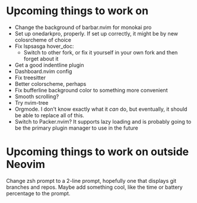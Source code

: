 # Upcoming things to work on
- Change the background of barbar.nvim for monokai pro
- Set up onedarkpro, properly. If set up correctly, it might be by new colosrcheme of choice
- Fix lspsasga hover\_doc:
    - Switch to other fork, or fix it yourself in your own fork and then forget about it
- Get a good indentline plugin
- Dashboard.nvim config
- Fix treesitter
- Better colorscheme, perhaps
- Fix bufferline background color to something more convenient
- Smooth scrolling?
- Try nvim-tree
- Orgmode. I don't know exactly what it *can* do, but eventually, it should be able to replace all of this.
- Switch to Packer.nvim? It supports lazy loading and is probably going to be the primary plugin manager to use in the future

# Upcoming things to work on outside Neovim
Change zsh prompt to a 2-line prompt, hopefully one that displays git branches and repos.
Maybe add something cool, like the time or battery percentage to the prompt.
